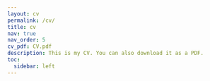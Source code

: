 ```yaml
---
layout: cv
permalink: /cv/
title: cv
nav: true
nav_order: 5
cv_pdf: CV.pdf
description: This is my CV. You can also download it as a PDF.
toc:
  sidebar: left
---
```

